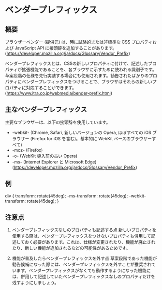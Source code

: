 # ベンダープレフィックス
## 概要
ブラウザーベンダー (提供元) は、時に試験的または非標準な CSS プロパティおよび JavaScript API に接頭辞を追加することがあります。
(https://developer.mozilla.org/ja/docs/Glossary/Vendor_Prefix)

ベンダープレフィックスとは、CSSの新しいプロパティに付けて、記述したプロパティが拡張機能であることを、各ブラウザに示すために使われる識別子です。草案段階の仕様を先行実装する場合にも使用されます。勧告されたばかりのプロパティにベンダープレフィックスをつけることで、ブラウザはそれらの新しいプロパティに対応することができます。
(https://www.itra.co.jp/webmedia/bender-prefix.html)

## 主なベンダープレフィックス
主要なブラウザーは、以下の接頭辞を使用しています。
- -webkit- (Chrome, Safari, 新しいバージョンの Opera, ほぼすべての iOS ブラウザー (Firefox for iOS を含む)。基本的に WebKit ベースのブラウザーすべて)
- -moz- (Firefox)
- -o- (WebKit 導入前の古い Opera)
- -ms- (Internet Explorer と Microsoft Edge)
(https://developer.mozilla.org/ja/docs/Glossary/Vendor_Prefix)

## 例
div {
  transform: rotate(45deg);
  -ms-transform: rotate(45deg);
  -webkit-transform: rotate(45deg);
}

## 注意点
1. ベンダープレフィックスなしのプロパティも記述する点
新しいプロパティを使用する際は、ベンダープレフィックスをつけないプロパティも併用して記述しておく必要があります。これは、仕様が変更されたり、機能が廃止されたり、新しい機能が追加されるなどの可能性があるためです。

2. 機能が普及したらベンダープレフィックスを外す点
草案段階であった機能が勧告候補になった際には、ベンダープレフィックスを外すことが推奨されています。ベンダープレフィックスがなくても動作するようになった機能には、併用して記述していたベンダープレフィックスなしのプロパティだけを残すようにしましょう。
